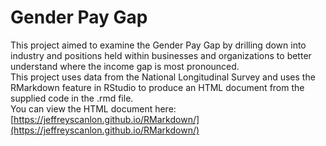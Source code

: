 # Gender Pay Gap
This project aimed to examine the Gender Pay Gap by drilling down into industry and positions held within businesses and organizations to better understand where the income gap is most pronounced.\
This project uses data from the National Longitudinal Survey and uses the RMarkdown feature in RStudio to produce an HTML document from the supplied code in the .rmd file.\
You can view the HTML document here: [https://jeffreyscanlon.github.io/RMarkdown/](https://jeffreyscanlon.github.io/RMarkdown/)

